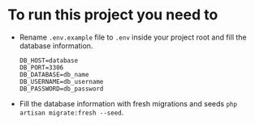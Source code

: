 # To run this project you need to

- Rename ```.env.example``` file to ```.env``` inside your project root and fill the database information.
    ``` 
    DB_HOST=database
    DB_PORT=3306
    DB_DATABASE=db_name
    DB_USERNAME=db_username
    DB_PASSWORD=db_password

-  Fill the database information with fresh migrations and seeds ```php artisan migrate:fresh --seed```.